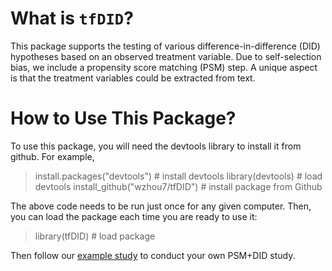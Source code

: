 # What is `tfDID`?

This package supports the testing of various difference-in-difference (DID) hypotheses based on an observed treatment variable. Due to self-selection bias, we include a propensity score matching (PSM) step. A unique aspect is that the treatment variables could be extracted from text.

# How to Use This Package?

To use this package, you will need the devtools library to install it from github. For example,

> install.packages("devtools") # install devtools
> library(devtools) # load devtools
> install_github("wzhou7/tfDID") # install package from Github

The above code needs to be run just once for any given computer. Then, you can load the package each time you are ready to use it:

> library(tfDID) # load package

Then follow our [example study](test_update/overview.md) to conduct your own PSM+DID study. 

